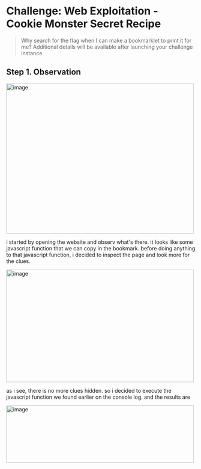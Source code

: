 # Challenge: Web Exploitation - Cookie Monster Secret Recipe

> Why search for the flag when I can make a bookmarklet to print it for me?
Additional details will be available after launching your challenge instance.

## Step 1. Observation

<img width="500" height="400" alt="image" src="https://github.com/user-attachments/assets/7c4d5900-16ca-4cba-9469-6b74b39d16ee" />

i started by opening the website and observ what's there. it looks like some javascript function that we can copy in the bookmark. before doing anything to that javascript function, i decided to inspect the page and look more for the clues. 

<img width="500" height="300" alt="image" src="https://github.com/user-attachments/assets/a8151d73-c33c-42c6-bff0-24544ea6ab01" />

as i see, there is no more clues hidden. so i decided to execute the javascript function we found earlier on the console log. and the results are

<img width="500" height="153" alt="image" src="https://github.com/user-attachments/assets/7740421c-44b4-4be0-8167-ec4467400ea5" />




